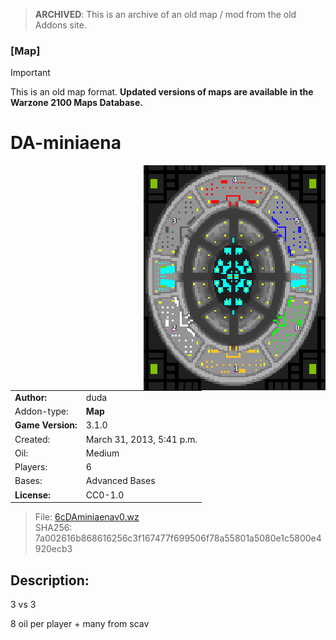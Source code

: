 > **ARCHIVED**: This is an archive of an old map / mod from the old Addons site.

### [Map]

> [!IMPORTANT]
> This is an old map format. **Updated versions of maps are available in the Warzone 2100 Maps Database.**

# DA-miniaena

<img src="./preview.jpg" align="right" />

| | |
| - | - |
| __Author:__ | duda |
| Addon-type: | __Map__ |
| __Game Version:__ | 3.1.0 |
| Created: | March 31, 2013, 5:41 p.m. |
| Oil: | Medium |
| Players: | 6 |
| Bases: | Advanced Bases |
| __License:__ | CC0-1.0 |

> File: [6cDAminiaenav0.wz](https://github.com/Warzone2100/old-addons-site/raw/main/assets/86/6cDAminiaenav0.wz)  
> SHA256: 7a002616b868616256c3f167477f699506f78a55801a5080e1c5800e4920ecb3

## Description:

3 vs 3

8 oil per player + many from scav


